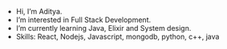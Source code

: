 - Hi, I’m Aditya.
- I’m interested in Full Stack Development.
- I’m currently learning Java, Elixir and System design.
- Skills: React, Nodejs, Javascript, mongodb, python, c++, java
